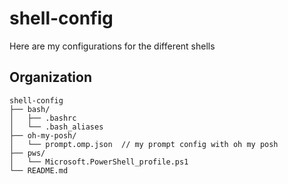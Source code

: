 # shell-config
Here are my configurations for the different shells
## Organization 
```console
shell-config
├── bash/
│   ├── .bashrc
│   └── .bash_aliases
├── oh-my-posh/
│   └── prompt.omp.json  // my prompt config with oh my posh
├── pws/
│   └── Microsoft.PowerShell_profile.ps1
└── README.md
```
